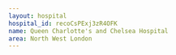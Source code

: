```yaml
---
layout: hospital
hospital_id: recoCsPExj3zR4OFK
name: Queen Charlotte's and Chelsea Hospital
area: North West London
---
```

